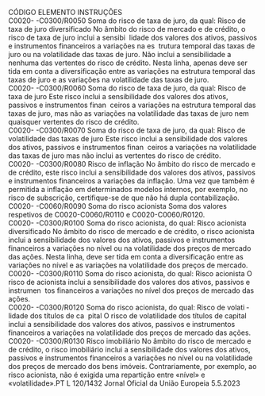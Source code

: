  
CÓDIGO  ELEMENTO  INSTRUÇÕES  
C0020- 
-C0300/R0050  Soma do risco de taxa de 
juro, da qual: Risco de 
taxa de juro diversificado  No âmbito do risco de mercado e de crédito, o risco de taxa de juro inclui a sensibi ­
lidade dos valores dos ativos, passivos e instrumentos financeiros a variações na es ­
trutura temporal das taxas de juro ou na volatilidade das taxas de juro. Não inclui a 
sensibilidade a nenhuma das vertentes do risco de crédito. 
Nesta linha, apenas deve ser tida em conta a diversificação entre as variações na 
estrutura temporal das taxas de juro e as variações na volatilidade das taxas de juro.  
C0020- 
-C0300/R0060  Soma do risco de taxa de 
juro, da qual: Risco de 
taxa de juro  Este risco inclui a sensibilidade dos valores dos ativos, passivos e instrumentos finan ­
ceiros a variações na estrutura temporal das taxas de juro, mas não as variações na 
volatilidade das taxas de juro nem quaisquer vertentes do risco de crédito.  
C0020- 
-C0300/R0070  Soma do risco de taxa de 
juro, da qual: Risco de 
volatilidade das taxas de 
juro  Este risco inclui a sensibilidade dos valores dos ativos, passivos e instrumentos finan ­
ceiros a variações na volatilidade das taxas de juro mas não inclui as vertentes do risco 
de crédito.  
C0020- 
-C0300/R0080  Risco de inflação  No âmbito do risco de mercado e de crédito, este risco inclui a sensibilidade dos valores 
dos ativos, passivos e instrumentos financeiros a variações da inflação. 
Uma vez que também é permitida a inflação em determinados modelos internos, por 
exemplo, no risco de subscrição, certifique-se de que não há dupla contabilização.  
C0020- 
-C0060/R0090  Soma do risco acionista  Soma dos valores respetivos de C0020-C0060/R0110 e C0020-C0060/R0120.  
C0020- 
-C0300/R0100  Soma do risco acionista, 
do qual: Risco acionista 
diversificado  No âmbito do risco de mercado e de crédito, o risco acionista inclui a sensibilidade dos 
valores dos ativos, passivos e instrumentos financeiros a variações no nível ou na 
volatilidade dos preços de mercado das ações. 
Nesta linha, deve ser tida em conta a diversificação entre as variações no nível e as 
variações na volatilidade dos preços de mercado.  
C0020- 
-C0300/R0110  Soma do risco acionista, 
do qual: Risco acionista  O risco de acionista inclui a sensibilidade dos valores dos ativos, passivos e instrumen ­
tos financeiros a variações no nível dos preços de mercado das ações.  
C0020- 
-C0300/R0120  Soma do risco acionista, 
do qual: Risco de volati ­
lidade dos títulos de ca ­
pital  O risco de volatilidade dos títulos de capital inclui a sensibilidade dos valores dos ativos, 
passivos e instrumentos financeiros a variações na volatilidade dos preços de mercado 
das ações.  
C0020- 
-C0300/R0130  Risco imobiliário  No âmbito do risco de mercado e de crédito, o risco imobiliário inclui a sensibilidade 
dos valores dos ativos, passivos e instrumentos financeiros a variações no nível ou na 
volatilidade dos preços de mercado dos bens imóveis. 
Contrariamente, por exemplo, ao risco acionista, não é exigida uma repartição entre 
«nível» e «volatilidade».PT  L 120/1432 Jornal Oficial da União Europeia 5.5.2023
